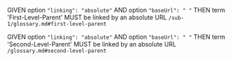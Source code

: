 GIVEN option `"linking": "absolute"`
AND option `"baseUrl": " "`
THEN term 'First-Level-Parent' MUST be linked by an absolute URL `/sub-1/glossary.md#first-level-parent`

GIVEN option `"linking": "absolute"`
AND option `"baseUrl": " "`
THEN term 'Second-Level-Parent' MUST be linked by an absolute URL `/glossary.md#second-level-parent`

